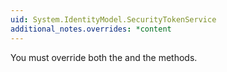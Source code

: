 ```yaml
---
uid: System.IdentityModel.SecurityTokenService
additional_notes.overrides: *content
---
```


<p>You must override both the <xref href="System.IdentityModel.SecurityTokenService.GetScope(System.Security.Claims.ClaimsPrincipal,System.IdentityModel.Protocols.WSTrust.RequestSecurityToken)"></xref> and the <xref href="System.IdentityModel.SecurityTokenService.GetOutputClaimsIdentity(System.Security.Claims.ClaimsPrincipal,System.IdentityModel.Protocols.WSTrust.RequestSecurityToken,System.IdentityModel.Scope)"></xref> methods.</p>


